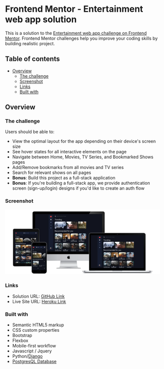 # Frontend Mentor - Entertainment web app solution

This is a solution to the [Entertainment web app challenge on Frontend Mentor](https://www.frontendmentor.io/challenges/entertainment-web-app-J-UhgAW1X). Frontend Mentor challenges help you improve your coding skills by building realistic project.

## Table of contents

- [Overview](#overview)
  - [The challenge](#the-challenge)
  - [Screenshot](#screenshot)
  - [Links](#links)
  - [Built with](#built-with)


## Overview

### The challenge

Users should be able to:

- View the optimal layout for the app depending on their device's screen size
- See hover states for all interactive elements on the page
- Navigate between Home, Movies, TV Series, and Bookmarked Shows pages
- Add/Remove bookmarks from all movies and TV series
- Search for relevant shows on all pages
- **Bonus**: Build this project as a full-stack application
- **Bonus**: If you're building a full-stack app, we provide authentication screen (sign-up/login) designs if you'd like to create an auth flow

### Screenshot

![Site Screenshot](static/images/all-devices-black.webp)

### Links

- Solution URL: [GitHub Link](https://github.com/leonp84/fm5-ecommerce-page)
- Live Site URL: [Heroku Link](https://fm-entertainment-web-app-42800b91146d.herokuapp.com/)

### Built with

- Semantic HTML5 markup
- CSS custom properties
- Bootstrap
- Flexbox
- Mobile-first workflow
- Javascript / Jquery
- Python/[Django](https://www.djangoproject.com/)
- [PostgresQL Database](https://neon.tech/)